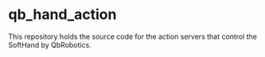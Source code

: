 # qb_hand_action

This repository holds the source code for the action servers that control the SoftHand by QbRobotics.